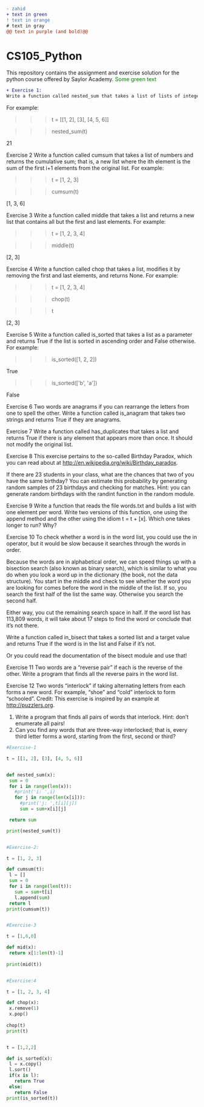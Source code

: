 


```diff
- zahid
+ text in green
! text in orange
# text in gray
@@ text in purple (and bold)@@
```
# CS105_Python
This repository contains the assignment and exercise solution for the python course offered by Saylor Academy.
<font color="green"> Some green text </font>
 
 ```diff
+ Exercise 1: 
Write a function called nested_sum that takes a list of lists of integers and adds up the elements from all of the nested lists.
```
For example:
>>>t = [[1, 2], [3], [4, 5, 6]]

>>>nested_sum(t)

21

Exercise 2  Write a function called cumsum that takes a list of numbers and returns the cumulative sum; that is, a new list where the ith element is the sum of the first i+1 elements from the original list. For example:

 
>>> t = [1, 2, 3]

>>> cumsum(t)    

[1, 3, 6]

Exercise 3  Write a function called middle that takes a list and returns a new list that contains all but the first and last elements. For example:

    
>>> t = [1, 2, 3, 4]    

>>> middle(t)

[2, 3]

Exercise 4  Write a function called chop that takes a list, modifies it by removing the first and last elements, and returns None. For example:

>>> t = [1, 2, 3, 4]

>>> chop(t)

>>> t

[2, 3]

Exercise 5   Write a function called is_sorted that takes a list as a parameter and returns True if the list is sorted in ascending order and False otherwise. For example:

    
>>> is_sorted([1, 2, 2])

True

>>> is_sorted(['b', 'a'])   

False



Exercise 6  Two words are anagrams if you can rearrange the letters from one to spell the other. Write a function called is_anagram that takes two strings and returns True if they are anagrams.

Exercise 7  Write a function called has_duplicates that takes a list and returns True if there is any element that appears more than once. It should not modify the original list.

Exercise 8  This exercise pertains to the so-called Birthday Paradox, which you can read about at http://en.wikipedia.org/wiki/Birthday_paradox.

If there are 23 students in your class, what are the chances that two of you have the same birthday? You can estimate this probability by generating random samples of 23 birthdays and checking for matches. Hint: you can generate random birthdays with the randint function in the random module.


Exercise 9  Write a function that reads the file words.txt and builds a list with one element per word. Write two versions of this function, one using the append method and the other using the idiom t = t + [x]. Which one takes longer to run? Why?


Exercise 10  To check whether a word is in the word list, you could use the in operator, but it would be slow because it searches through the words in order.

Because the words are in alphabetical order, we can speed things up with a bisection search (also known as binary search), which is similar to what you do when you look a word up in the dictionary (the book, not the data structure). You start in the middle and check to see whether the word you are looking for comes before the word in the middle of the list. If so, you search the first half of the list the same way. Otherwise you search the second half.

Either way, you cut the remaining search space in half. If the word list has 113,809 words, it will take about 17 steps to find the word or conclude that it’s not there.

Write a function called in_bisect that takes a sorted list and a target value and returns True if the word is in the list and False if it’s not.

Or you could read the documentation of the bisect module and use that! 

Exercise 11  Two words are a “reverse pair” if each is the reverse of the other. Write a program that finds all the reverse pairs in the word list. 

Exercise 12  Two words “interlock” if taking alternating letters from each forms a new word. For example, “shoe” and “cold” interlock to form “schooled”. Credit: This exercise is inspired by an example at http://puzzlers.org.

1. Write a program that finds all pairs of words that interlock. Hint: don’t enumerate all pairs!
2. Can you find any words that are three-way interlocked; that is, every third letter forms a word, starting from the first, second or third?

 ```python
#Exercise-1

t = [[1, 2], [3], [4, 5, 6]]


def nested_sum(x):
  sum = 0
  for i in range(len(x)):
    #print('i: ',i)
    for j in range(len(x[i])):
      #print('j: ',t[i][j])
      sum = sum+x[i][j]

  return sum

print(nested_sum(t))
 

#Exercise-2:

t = [1, 2, 3]

def cumsum(t):
  l = []
  sum = 0
  for i in range(len(t)):
    sum = sum+t[i]
    l.append(sum)
  return l
print(cumsum(t))


#Exercise-3 

t = [1,6,0] 

def mid(x):
  return x[1:len(t)-1]
  
print(mid(t))


#Exercise:4

t = [1, 2, 3, 4]

def chop(x):
  x.remove(1)
  x.pop()
  
chop(t)
print(t)


t = [1,2,2]

def is_sorted(x):
  l = x.copy()
  l.sort()
  if(x is l):
    return True
  else:
    return False
print(is_sorted(t))
